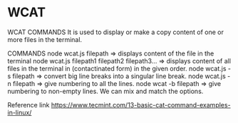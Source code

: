 # WCAT
WCAT COMMANDS
It is used to display or make a copy content of one or more files in the terminal.


COMMANDS
node wcat.js filepath => displays content of the file in the terminal 
node wcat.js filepath1 filepath2 filepath3... => displays content of all files in the terminal in (contactinated form) in the given order. 
node wcat.js -s filepath => convert big line breaks into a singular line break.
node wcat.js -n filepath => give numbering to all the lines.
node wcat -b filepath => give numbering to non-empty lines.
We can mix and match the options.

Reference link
https://www.tecmint.com/13-basic-cat-command-examples-in-linux/
